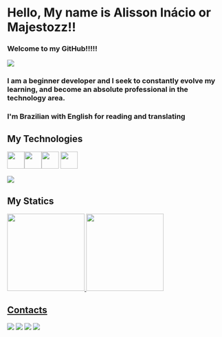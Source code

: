 # Hello, My name is Alisson Inácio or Majestozz!!
### Welcome to my GitHub!!!!! 
<div align="left">
<img margin="auto" src="https://media.giphy.com/media/WuDsAURMTMMW4/giphy.gif">
</div>


### I am a beginner developer and I seek to constantly evolve my learning, and become an absolute professional in the technology area.
### I'm Brazilian with English for reading and translating

## My Technologies

<img src="https://cdn.jsdelivr.net/gh/devicons/devicon/icons/html5/html5-original.svg" width="40" height="40" /><img src="https://cdn.jsdelivr.net/gh/devicons/devicon/icons/css3/css3-original.svg"  width="40" height="40" /><img src="https://cdn.jsdelivr.net/gh/devicons/devicon/icons/javascript/javascript-original.svg" width="40" height="40" />
            <img src="https://cdn.jsdelivr.net/gh/devicons/devicon/icons/ubuntu/ubuntu-plain.svg" width="40" height="40" />
            <link rel="stylesheet" type='text/css' href="https://cdn.jsdelivr.net/gh/devicons/devicon@latest/devicon.min.css" />
            <link rel="stylesheet" type='text/css' href="https://cdn.jsdelivr.net/gh/devicons/devicon@latest/devicon.min.css" />
            <link rel="stylesheet" type='text/css' href="https://cdn.jsdelivr.net/gh/devicons/devicon@latest/devicon.min.css" />

<div align="left">
<img margin="auto" src="[https://media.giphy.com/media/WuDsAURMTMMW4/giphy.gif](https://giphy.com/gifs/TheBatman-batman-the-movie-6heqPsKie867Q7ob7w)">

## My Statics
<div>
<a href="https://github.com/Majestozz">
<img loading="lazy" height="180em" src="https://github-readme-stats.vercel.app/api/top-langs/?username=Majestozz&layout=compact&langs_count=7&theme=dracula"/>
<img loading="lazy" height="180em" src="https://github-readme-stats.vercel.app/api?username=Majestozz&show_icons=true&theme=dracula&include_all_commits=true&count_private=true"/>
</div>

## Contacts

<div>
<a href="https://instagram.com/alissoninacioo" target="_blank"><img loading="lazy" src="https://img.shields.io/badge/-Instagram-%23E4405F?style=for-the-badge&logo=instagram&logoColor=white" target="_blank"></a>
<a href="https://www.twitch.tv/majestozzz" target="_blank"><img loading="lazy" src="https://img.shields.io/badge/Twitch-9146FF?style=for-the-badge&logo=twitch&logoColor=white" target="_blank"></a>
<a href = "mailto:alissonagem123@gmail.com"><img loading="lazy" src="https://img.shields.io/badge/Gmail-D14836?style=for-the-badge&logo=gmail&logoColor=white" target="_blank"></a>
<a href="https://www.linkedin.com/in/alisson-inacio-736b59254/" target="_blank"><img loading="lazy" src="https://img.shields.io/badge/-LinkedIn-%230077B5?style=for-the-badge&logo=linkedin&logoColor=white" target="_blank"></a>   
</div>





            
          
          
          
            
            
          
          

          



<!---
Majestozz/Majestozz is a ✨ special ✨ repository because its `README.md` (this file) appears on your GitHub profile.
You can click the Preview link to take a look at your changes.
--->
